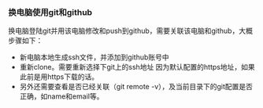 ### 换电脑使用git和github

换电脑登陆git并用该电脑修改和push到github，需要关联该电脑和github，大概步骤如下：

- 新电脑本地生成ssh文件，并添加到github账号中
- 重新clone。需要重新选择下git上的ssh地址 因为默认配置的https地址，如果此前是用https下载的话。
- 另外还需要查看是否已经关联（git remote -v），及当前目录下的git配置是否正确，如name和email等。